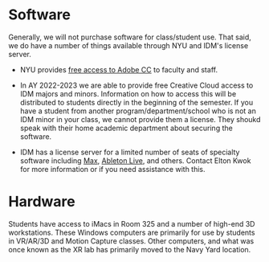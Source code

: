 # Software

Generally, we will not purchase software for class/student use. That said, we do have a number of things available through NYU and IDM's license server.

* NYU provides [free access to Adobe CC](https://www.nyu.edu/life/information-technology/getting-started/software/adobe.html) to faculty and staff.

* In AY 2022-2023 we are able to provide free Creative Cloud access to IDM majors and minors. Information on how to access this will be distributed to students directly in the beginning of the semester. If you have a student from another program/department/school who is not an IDM minor in your class, we cannot provide them a license. They shoukd speak with their home academic department about securing the software. 

* IDM has a license server for a limited number of seats of specialty software including [Max](http://cycling74.com), [Ableton Live](http://ableton.com), and others. Contact Elton Kwok for more information or if you need assistance with this.

# Hardware

Students have access to iMacs in Room 325 and a number of high-end 3D workstations. These Windows computers are primarily for use by students in VR/AR/3D and Motion Capture classes. Other computers, and what was once known as the XR lab has primarily moved to the Navy Yard location.
